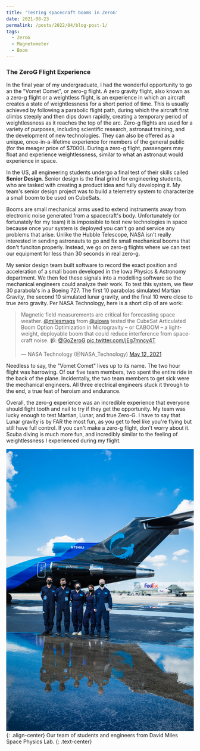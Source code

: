 ```yaml
---
title: 'Testing spacecraft booms in ZeroG'
date: 2021-08-23
permalink: /posts/2022/04/blog-post-1/
tags:
  - ZeroG
  - Magnetometer
  - Boom
---
```

### The ZeroG Flight Experience
In the final year of my undergraduate, I had the wonderful opportunity to go an the "Vomet Comet", or zero-g flight. A zero gravity flight, also known as a zero-g flight or a weightless flight, is an experience in which an aircraft creates a state of weightlessness for a short period of time. This is usually achieved by following a parabolic flight path, during which the aircraft first climbs steeply and then dips down rapidly, creating a temporary period of weightlessness as it reaches the top of the arc. Zero-g flights are used for a variety of purposes, including scientific research, astronaut training, and the development of new technologies. They can also be offered as a unique, once-in-a-lifetime experience for members of the general public (for the meager price of $7000). During a zero-g flight, passengers may float and experience weightlessness, similar to what an astronaut would experience in space.

In the US, all engineering students undergo a final test of their skills called <strong>Senior Design</strong>. Senior design is the final grind for engineering students, who are tasked with creating a product idea and fully developing it. My team's senior design project was to build a telemetry system to characterize a small boom to be used on CubeSats. 

Booms are small mechanical arms used to extend instruments away from electronic noise generated from a spacecraft's body. Unfortunately  (or fortunately for my team) it is impossible to test new technologies in space because once your system is deployed you can't go and service any problems that arise. Unlike the Hubble Telescope, NASA isn't really interested in sending astronauts to go and fix small mechanical booms that don't funciton properly. Instead, we go on zero-g flights where we can test our equipment for less than 30 seconds in real zero-g.

My senior design team built software to record the exact position and acceleration of a small boom developed in the Iowa Physics & Astronomy department. We then fed these signals into a modelling software so the mechanical engineers could analyze their work. To test this system, we flew 30 parabola's in a Boeing 727. The first 10 parabolas simulated Martian Gravity, the second 10 simulated lunar gravity, and the final 10 were close to true zero gravity. Per NASA Technology, here is a short clip of are work:

<blockquote class="twitter-tweet" data-conversation="none" data-theme="light"><p lang="en" dir="ltr">Magnetic field measurements are critical for forecasting space weather. <a href="https://twitter.com/milesmags?ref_src=twsrc%5Etfw">@milesmags</a> from <a href="https://twitter.com/uiowa?ref_src=twsrc%5Etfw">@uiowa</a> tested the CubeSat Articulated Boom Option Optimization in Microgravity – or CABOOM – a lightweight, deployable boom that could reduce interference from spacecraft noise. 📹: <a href="https://twitter.com/GoZeroG?ref_src=twsrc%5Etfw">@GoZeroG</a> <a href="https://t.co/jEg7mncy4T">pic.twitter.com/jEg7mncy4T</a></p>&mdash; NASA Technology (@NASA_Technology) <a href="https://twitter.com/NASA_Technology/status/1392601540154863620?ref_src=twsrc%5Etfw">May 12, 2021</a></blockquote> <script async src="https://platform.twitter.com/widgets.js" charset="utf-8"></script>

Needless to say, the "Vomet Comet" lives up to its name. The two hour flight was harrowing. Of our five team members, two spent the entire ride in the back of the plane. Incidentally, the two team members to get sick were the mechanical engineers. All three electrical engineers stuck it through to the end, a true feat of heroism and endurance. 

Overall, the zero-g experience was an incredible experience that everyone should fight tooth and nail to try if they get the opportunity. My team was lucky enough to test Martian, Lunar, and true Zero-G. I have to say that Lunar gravity is by FAR the most fun, as you get to feel like you're flying but still have full control. If you can't make a zero-g flight, don't worry about it. Scuba diving is much more fun, and incredibly similar to the feeling of weightlessness I experienced during my flight.

![image-center](/images/zerog.jpg){: .align-center}
Our team of students and engineers from David Miles Space Physics Lab.
{: .text-center}